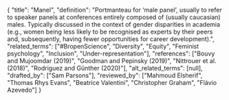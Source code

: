 {
    "title": "Manel",
    "definition": "Portmanteau for ‘male panel’, usually to refer to speaker panels at conferences entirely composed of (usually caucasian) males. Typically discussed in the context of gender disparities in academia (e.g., women being less likely to be recognised as experts by their peers and, subsequently, having fewer opportunities for career development).",
    "related_terms": ["#BropenScience", "Diversity", "Equity", "Feminist psychology", "Inclusion", "Under-representation"],
    "references": ["Bouvy and Mujoomdar (2019)", "Goodman and Pepinsky (2019)", "Nittrouer et al. (2018)", "Rodriguez and Günther (2020)"],
    "alt_related_terms": [null],
    "drafted_by": ["Sam Parsons"],
    "reviewed_by": ["Mahmoud Elsherif", "Thomas Rhys Evans", "Beatrice Valentini", "Christopher Graham", "Flávio Azevedo"]
  }
